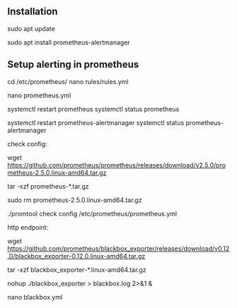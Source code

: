 ## Installation

sudo apt update

sudo apt install prometheus-alertmanager


## Setup alerting in prometheus

cd /etc/prometheus/
nano rules/rules.yml 

nano prometheus.yml 

systemctl restart prometheus
systemctl status prometheus

systemctl restart prometheus-alertmanager
systemctl status prometheus-alertmanager


check config:

wget https://github.com/prometheus/prometheus/releases/download/v2.5.0/prometheus-2.5.0.linux-amd64.tar.gz

tar -xzf prometheus-*.tar.gz

sudo rm prometheus-2.5.0.linux-amd64.tar.gz 


./promtool check config /etc/prometheus/prometheus.yml


http endpoint:

wget https://github.com/prometheus/blackbox_exporter/releases/download/v0.12.0/blackbox_exporter-0.12.0.linux-amd64.tar.gz

tar -xzf blackbox_exporter-*.linux-amd64.tar.gz

nohup ./blackbox_exporter > blackbox.log 2>&1 &

nano blackbox.yml

